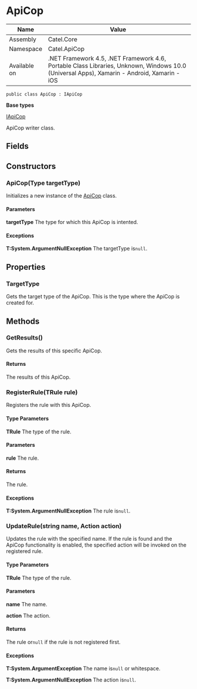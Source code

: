 

# ApiCop

Name|Value
---|---
Assembly|Catel.Core
Namespace|Catel.ApiCop
Available on|.NET Framework 4.5, .NET Framework 4.6, Portable Class Libraries, Unknown, Windows 10.0 (Universal Apps), Xamarin - Android, Xamarin - iOS

```
public class ApiCop : IApiCop
```

**Base types**

[IApiCop](/Catel.Core\Catel\ApiCop\IApiCop.md)


ApiCop writer class.



## Fields

## Constructors

### ApiCop(Type targetType)

Initializes a new instance of the [ApiCop](#) class.

#### Parameters

**targetType**
The type for which this ApiCop is intented.

#### Exceptions

**T:System.ArgumentNullException**
The targetType is`null`.



## Properties

### TargetType

Gets the target type of the ApiCop. This is the type where the ApiCop is created for.



## Methods

### GetResults()

Gets the results of this specific ApiCop.

#### Returns

The results of this ApiCop.



### RegisterRule<TRule>(TRule rule)

Registers the rule with this ApiCop.

#### Type Parameters

**TRule**
The type of the rule.

#### Parameters

**rule**
The rule.

#### Returns

The rule.

#### Exceptions

**T:System.ArgumentNullException**
The rule is`null`.



### UpdateRule<TRule>(string name, Action<TRule> action)

Updates the rule with the specified name. If the rule is found and the ApiCop functionality is enabled, the specified action will be invoked on the registered rule.

#### Type Parameters

**TRule**
The type of the rule.

#### Parameters

**name**
The name.

**action**
The action.

#### Returns

The rule or`null` if the rule is not registered first.

#### Exceptions

**T:System.ArgumentException**
The name is`null` or whitespace.

**T:System.ArgumentNullException**
The action is`null`.



